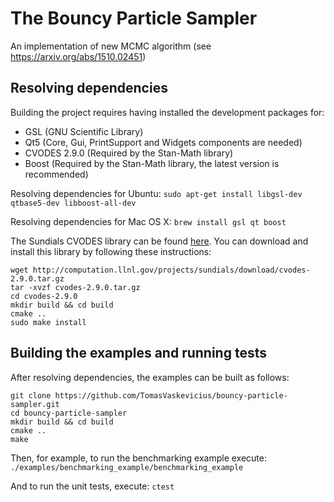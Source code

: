 # The Bouncy Particle Sampler
An implementation of new MCMC algorithm (see https://arxiv.org/abs/1510.02451)

## Resolving dependencies

Building the project requires having installed the development packages for:
  * GSL (GNU Scientific Library)
  * Qt5 (Core, Gui, PrintSupport and Widgets components are needed)
  * CVODES 2.9.0 (Required by the Stan-Math library)
  * Boost (Required by the Stan-Math library, the latest version is recommended)

Resolving dependencies for Ubuntu:
`sudo apt-get install libgsl-dev qtbase5-dev libboost-all-dev`

Resolving dependencies for Mac OS X:
`brew install gsl qt boost`

The Sundials CVODES library can be found [here](http://computation.llnl.gov/projects/sundials/sundials-software).
You can download and install this library by following these instructions:
```
wget http://computation.llnl.gov/projects/sundials/download/cvodes-2.9.0.tar.gz
tar -xvzf cvodes-2.9.0.tar.gz
cd cvodes-2.9.0
mkdir build && cd build
cmake ..
sudo make install
```

## Building the examples and running tests

After resolving dependencies, the examples can be built as follows:

```
git clone https://github.com/TomasVaskevicius/bouncy-particle-sampler.git
cd bouncy-particle-sampler
mkdir build && cd build
cmake ..
make
```
Then, for example, to run the benchmarking example execute:
`./examples/benchmarking_example/benchmarking_example`

And to run the unit tests, execute:
`ctest`
